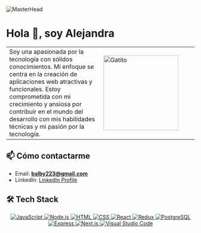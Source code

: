 ![MasterHead](https://www.nuvias.com/wp-content/uploads/2019/09/github-banner.jpg)

# Hola 👋, soy Alejandra

<table>
  <tr>
    <td width="50%">
      Soy una apasionada por la tecnología con sólidos conocimientos. Mi enfoque se centra en la creación de aplicaciones web atractivas y funcionales. Estoy comprometida con mi crecimiento y ansiosa por contribuir en el mundo del desarrollo con mis habilidades técnicas y mi pasión por la tecnología.
    </td>
    <td width="50%">
      <img src="https://media.tenor.com/29Ok5pc0ivAAAAAM/gatinho-gato.gif" alt="Gatito" width="200" height="200">
    </td>
  </tr>
</table>

## 📫 Cómo contactarme

- Email: **balby223@gmail.com**
- LinkedIn: [LinkedIn Profile](https://www.linkedin.com/in/alejandra-león-b080a8234)

## 🛠 Tech Stack

<p align="center">
  <a href="https://developer.mozilla.org/en-US/docs/Web/JavaScript">
    <img src="https://img.shields.io/badge/-JavaScript-05122A?style=flat&logo=javascript" alt="JavaScript">
  </a>
  <a href="https://nodejs.org">
    <img src="https://img.shields.io/badge/-Node.js-05122A?style=flat&logo=node.js" alt="Node.js">
  </a>
  <a href="https://developer.mozilla.org/en-US/docs/Web/HTML">
    <img src="https://img.shields.io/badge/-HTML-05122A?style=flat&logo=HTML5" alt="HTML">
  </a>
  <a href="https://developer.mozilla.org/en-US/docs/Web/CSS">
    <img src="https://img.shields.io/badge/-CSS-05122A?style=flat&logo=CSS3&logoColor=1572B6" alt="CSS">
  </a>
  <a href="https://reactjs.org">
    <img src="https://img.shields.io/badge/-React-05122A?style=flat&logo=react" alt="React">
  </a>
  <a href="https://redux.js.org">
    <img src="https://img.shields.io/badge/-Redux-05122A?style=flat&logo=redux" alt="Redux">
  </a>
  <a href="https://www.postgresql.org">
    <img src="https://img.shields.io/badge/-PostgreSQL-05122A?style=flat&logo=postgresql" alt="PostgreSQL">
  </a>
  <a href="https://expressjs.com">
    <img src="https://img.shields.io/badge/-Express-05122A?style=flat&logo=express" alt="Express">
  </a>
  <a href="https://nextjs.org">
    <img src="https://img.shields.io/badge/-Next.js-05122A?style=flat&logo=next-dot-js" alt="Next.js">
  </a>
  <a href="https://code.visualstudio.com">
    <img src="https://img.shields.io/badge/-Visual%20Studio%20Code-05122A?style=flat&logo=visual-studio-code&logoColor=007ACC" alt="Visual Studio Code">
  </a>
</p>

